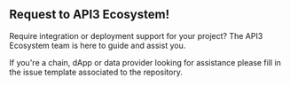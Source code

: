 ## Request to API3 Ecosystem!

Require integration or deployment support for your project? The API3 Ecosystem team is here to guide and assist you. 

If you're a chain, dApp or data provider looking for assistance please fill in the issue template associated to the repository. 

